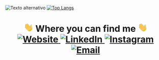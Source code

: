 ![Texto alternativo](https://gist.githubusercontent.com/SeebaaSiman/e24f67dc4bbd7cd6f130d28436c7c4cd/raw/871ed25d75d2b5ed9898f82ae72d82cd713c642e/GitHub-Profile.svg)
[![Top Langs](https://github-readme-stats.vercel.app/api/top-langs/?username=devSouvik&layout=compact&text_color=daf7dc&bg_color=151515)](https://github.com/devSouvik/github-readme-stats)

<h1 align="center">
 <p align="center">
 <img src="https://raw.githubusercontent.com/parth-27/parth-27/master/Hi.gif" width="30px"> Where you can find me  <img src="https://raw.githubusercontent.com/parth-27/parth-27/master/Hi.gif" width="30px">


<a href="https://seebaasiman.github.io/Sebastian.Siman/">
 <img alt="Website" src="https://img.shields.io/badge/Website-www.SebastiánSiman.com-blue?style=flat-square&logo=google-chrome">
</a>
<a href="https://www.linkedin.com/in/sebasti%C3%A1nsiman/">
 <img alt="LinkedIn" src="https://img.shields.io/badge/LinkedIn-Aditya%20Vikram%20Singh-blue?style=flat-square&logo=linkedin">
</a>
<a href="https://github.com/SeebaaSiman"><img alt="Instagram" src="https://img.shields.io/badge/Github-adityavs__-blue?style=flat-square&logo=instagram"></a>
<a href="mailto:seebaasiman@gmail.com"><img alt="Email" src="https://img.shields.io/badge/Email-avsingh@umass.edu-blue?style=flat-square&logo=gmail"></a>

</p>
</h1>
